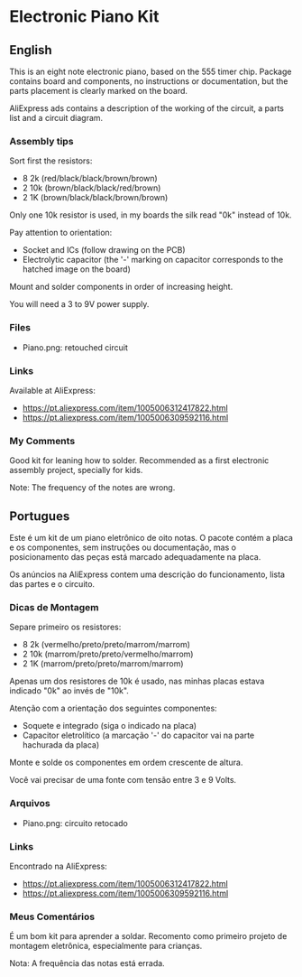 # Electronic Piano Kit

## English

This is an eight note electronic piano, based on the 555 timer chip. Package contains board and components, no instructions or documentation, but the parts placement is clearly marked on the board.

AliExpress ads contains a description of the working of the circuit, a parts list and a circuit diagram. 

### Assembly tips

Sort first the resistors:

* 8 2k (red/black/black/brown/brown)
* 2 10k (brown/black/black/red/brown)
* 2 1K (brown/black/black/brown/brown)

Only one 10k resistor is used, in my boards the silk read "0k" instead of 10k.

Pay attention to orientation:

* Socket and ICs (follow drawing on the PCB)
* Electrolytic capacitor (the '-' marking on capacitor corresponds to the hatched image on the  board)

Mount and solder components in order of increasing height. 

You will need a 3 to 9V power supply.

### Files

* Piano.png: retouched circuit

### Links

Available at AliExpress: 

* https://pt.aliexpress.com/item/1005006312417822.html
* https://pt.aliexpress.com/item/1005006309592116.html

### My Comments

Good kit for leaning how to solder. Recommended as a first electronic assembly project, specially for kids.

Note: The frequency of the notes are wrong.

## Portugues

Este é um kit de um piano eletrônico de oito notas. O pacote contém a placa e os componentes, sem instruções ou documentação, mas o posicionamento das peças está marcado adequadamente na placa.

Os anúncios na AliExpress contem uma descrição do funcionamento, lista das partes e o circuito.

### Dicas de Montagem

Separe primeiro os resistores:

* 8 2k (vermelho/preto/preto/marrom/marrom)
* 2 10k (marrom/preto/preto/vermelho/marrom)
* 2 1K (marrom/preto/preto/marrom/marrom)

Apenas um dos resistores de 10k é usado, nas minhas placas estava indicado "0k" ao invés de "10k".

Atenção com a orientação dos seguintes componentes:

* Soquete e integrado (siga o indicado na placa)
* Capacitor eletrolítico (a marcação '-' do capacitor vai na parte hachurada da placa)

Monte e solde os componentes em ordem crescente de altura.

Você vai precisar de uma fonte com tensão entre 3 e 9 Volts.

### Arquivos

* Piano.png: circuito retocado

### Links

Encontrado na AliExpress:

* https://pt.aliexpress.com/item/1005006312417822.html
* https://pt.aliexpress.com/item/1005006309592116.html

### Meus Comentários

É um bom kit para aprender a soldar. Recomento como primeiro projeto de montagem eletrônica, especialmente para crianças.

Nota: A frequência das notas está errada.
